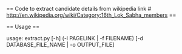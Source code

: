 

== Code to extract candidate details from wikipedia link # http://en.wikipedia.org/wiki/Category:16th_Lok_Sabha_members ==

== Usage ==

usage: extract.py [-h] (-l PAGELINK | -f FILENAME)
                  [-d DATABASE_FILE_NAME | -o OUTPUT_FILE]
 